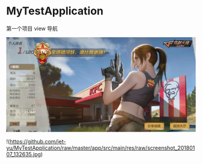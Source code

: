 # MyTestApplication
第一个项目
view 导航

![图片描述](https://github.com/jet-yu/MyTestApplication/raw/master/app/src/main/res/raw/screenshot_20180107_132635.jpg)


!(https://github.com/jet-yu/MyTestApplication/raw/master/app/src/main/res/raw/screenshot_20180107_132635.jpg)

